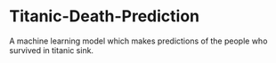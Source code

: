 # Titanic-Death-Prediction
A machine learning model which makes predictions of the people who survived in titanic sink.
